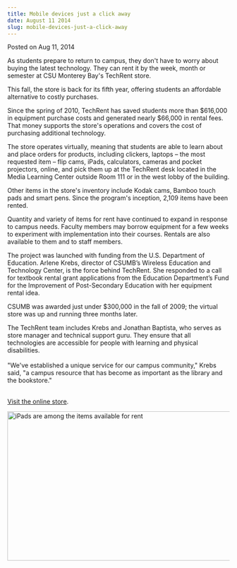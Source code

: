 ```yaml
---
title: Mobile devices just a click away
date: August 11 2014
slug: mobile-devices-just-a-click-away
---
```


 



<span class="date">Posted on Aug 11, 2014    </span>
<p>As students prepare to return to campus, they don&apos;t have to
worry about buying the latest technology. They can rent it by the
week, month or semester at CSU Monterey Bay&apos;s TechRent store.</p>
<p>This fall, the store is back for its fifth year, offering
students an affordable alternative to costly purchases.</p>
<p>Since the spring of 2010, TechRent has saved students more than
$616,000 in equipment purchase costs and generated nearly $66,000
in rental fees. That money supports the store&apos;s operations and
covers the cost of purchasing additional technology.</p>
<p>The store operates virtually, meaning that students are able to
learn about and place orders for products, including clickers,
laptops &#x2013; the most requested item &#x2013; flip cams, iPads, calculators,
cameras and pocket projectors, online, and pick them up at the
TechRent desk located in the Media Learning Center outside Room 111
or in the west lobby of the building.</p>
<p>Other items in the store&apos;s inventory include Kodak cams, Bamboo
touch pads and smart pens. Since the program&apos;s inception, 2,109
items have been rented.</p>
<p>Quantity and variety of items for rent have continued to expand
in response to campus needs. Faculty members may borrow equipment
for a few weeks to experiment with implementation into their
courses. Rentals are also available to them and to staff
members.</p>
<p>The project was launched with funding from the U.S. Department
of Education.&#xA0;Arlene Krebs, director of CSUMB&#x2019;s Wireless
Education and Technology Center, is the force behind TechRent. She
responded to a call for textbook rental grant applications from the
Education Department&#x2019;s Fund for the Improvement of Post-Secondary
Education with her equipment rental idea.</p>
<p>CSUMB was awarded just under $300,000 in the fall of 2009; the
virtual store was up and running three months later.</p>
<p>The TechRent team includes Krebs and Jonathan Baptista, who
serves as store manager and technical support guru. They ensure
that all technologies are accessible for people with learning and
physical disabilities.<br>
<br>
&quot;We&apos;ve established a unique service for our campus community,&quot;
Krebs said, &quot;a campus resource that has become as important as the
library and the bookstore.&quot;</br></br></p>
<p><a href="https://csumb.edu/techrent" rel="nofollow">Visit the
online store</a>.</p>
<p><img alt="iPads are among the items available for rent" height="338" src="https://news.csumb.edu/sites/default/files/65/attachments/news/images/ipad_1.jpg" width="570"><br>
&#xA0;</br></img></p>





 
